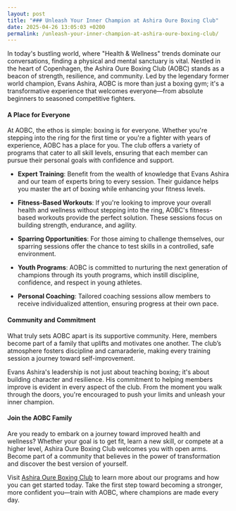 ```yaml
---
layout: post
title: "### Unleash Your Inner Champion at Ashira Oure Boxing Club"
date: 2025-04-26 13:05:03 +0200
permalink: /unleash-your-inner-champion-at-ashira-oure-boxing-club/
---
```



In today's bustling world, where "Health & Wellness" trends dominate our conversations, finding a physical and mental sanctuary is vital. Nestled in the heart of Copenhagen, the Ashira Oure Boxing Club (AOBC) stands as a beacon of strength, resilience, and community. Led by the legendary former world champion, Evans Ashira, AOBC is more than just a boxing gym; it's a transformative experience that welcomes everyone—from absolute beginners to seasoned competitive fighters.

#### A Place for Everyone

At AOBC, the ethos is simple: boxing is for everyone. Whether you're stepping into the ring for the first time or you're a fighter with years of experience, AOBC has a place for you. The club offers a variety of programs that cater to all skill levels, ensuring that each member can pursue their personal goals with confidence and support.

- **Expert Training**: Benefit from the wealth of knowledge that Evans Ashira and our team of experts bring to every session. Their guidance helps you master the art of boxing while enhancing your fitness levels.

- **Fitness-Based Workouts**: If you're looking to improve your overall health and wellness without stepping into the ring, AOBC's fitness-based workouts provide the perfect solution. These sessions focus on building strength, endurance, and agility.

- **Sparring Opportunities**: For those aiming to challenge themselves, our sparring sessions offer the chance to test skills in a controlled, safe environment.

- **Youth Programs**: AOBC is committed to nurturing the next generation of champions through its youth programs, which instill discipline, confidence, and respect in young athletes.

- **Personal Coaching**: Tailored coaching sessions allow members to receive individualized attention, ensuring progress at their own pace.

#### Community and Commitment

What truly sets AOBC apart is its supportive community. Here, members become part of a family that uplifts and motivates one another. The club’s atmosphere fosters discipline and camaraderie, making every training session a journey toward self-improvement.

Evans Ashira's leadership is not just about teaching boxing; it's about building character and resilience. His commitment to helping members improve is evident in every aspect of the club. From the moment you walk through the doors, you're encouraged to push your limits and unleash your inner champion.

#### Join the AOBC Family

Are you ready to embark on a journey toward improved health and wellness? Whether your goal is to get fit, learn a new skill, or compete at a higher level, Ashira Oure Boxing Club welcomes you with open arms. Become part of a community that believes in the power of transformation and discover the best version of yourself.

Visit [Ashira Oure Boxing Club](https://www.ashiraoure.com/) to learn more about our programs and how you can get started today. Take the first step toward becoming a stronger, more confident you—train with AOBC, where champions are made every day.